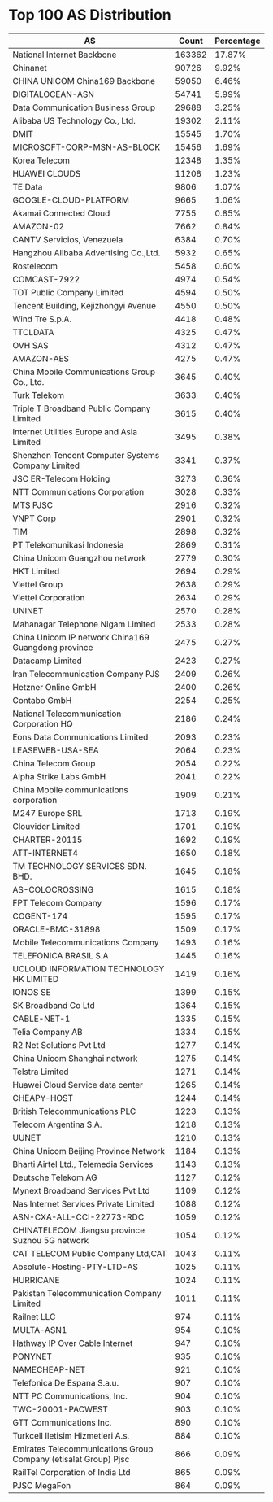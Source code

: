# Top 100 AS Distribution
| AS | Count | Percentage |
|----|----|----|
| National Internet Backbone | 163362 | 17.87% |
| Chinanet | 90726 | 9.92% |
| CHINA UNICOM China169 Backbone | 59050 | 6.46% |
| DIGITALOCEAN-ASN | 54741 | 5.99% |
| Data Communication Business Group | 29688 | 3.25% |
| Alibaba US Technology Co., Ltd. | 19302 | 2.11% |
| DMIT | 15545 | 1.70% |
| MICROSOFT-CORP-MSN-AS-BLOCK | 15456 | 1.69% |
| Korea Telecom | 12348 | 1.35% |
| HUAWEI CLOUDS | 11208 | 1.23% |
| TE Data | 9806 | 1.07% |
| GOOGLE-CLOUD-PLATFORM | 9665 | 1.06% |
| Akamai Connected Cloud | 7755 | 0.85% |
| AMAZON-02 | 7662 | 0.84% |
| CANTV Servicios, Venezuela | 6384 | 0.70% |
| Hangzhou Alibaba Advertising Co.,Ltd. | 5932 | 0.65% |
| Rostelecom | 5458 | 0.60% |
| COMCAST-7922 | 4974 | 0.54% |
| TOT Public Company Limited | 4594 | 0.50% |
| Tencent Building, Kejizhongyi Avenue | 4550 | 0.50% |
| Wind Tre S.p.A. | 4418 | 0.48% |
| TTCLDATA | 4325 | 0.47% |
| OVH SAS | 4312 | 0.47% |
| AMAZON-AES | 4275 | 0.47% |
| China Mobile Communications Group Co., Ltd. | 3645 | 0.40% |
| Turk Telekom | 3633 | 0.40% |
| Triple T Broadband Public Company Limited | 3615 | 0.40% |
| Internet Utilities Europe and Asia Limited | 3495 | 0.38% |
| Shenzhen Tencent Computer Systems Company Limited | 3341 | 0.37% |
| JSC ER-Telecom Holding | 3273 | 0.36% |
| NTT Communications Corporation | 3028 | 0.33% |
| MTS PJSC | 2916 | 0.32% |
| VNPT Corp | 2901 | 0.32% |
| TIM | 2898 | 0.32% |
| PT Telekomunikasi Indonesia | 2869 | 0.31% |
| China Unicom Guangzhou network | 2779 | 0.30% |
| HKT Limited | 2694 | 0.29% |
| Viettel Group | 2638 | 0.29% |
| Viettel Corporation | 2634 | 0.29% |
| UNINET | 2570 | 0.28% |
| Mahanagar Telephone Nigam Limited | 2533 | 0.28% |
| China Unicom IP network China169 Guangdong province | 2475 | 0.27% |
| Datacamp Limited | 2423 | 0.27% |
| Iran Telecommunication Company PJS | 2409 | 0.26% |
| Hetzner Online GmbH | 2400 | 0.26% |
| Contabo GmbH | 2254 | 0.25% |
| National Telecommunication Corporation HQ | 2186 | 0.24% |
| Eons Data Communications Limited | 2093 | 0.23% |
| LEASEWEB-USA-SEA | 2064 | 0.23% |
| China Telecom Group | 2054 | 0.22% |
| Alpha Strike Labs GmbH | 2041 | 0.22% |
| China Mobile communications corporation | 1909 | 0.21% |
| M247 Europe SRL | 1713 | 0.19% |
| Clouvider Limited | 1701 | 0.19% |
| CHARTER-20115 | 1692 | 0.19% |
| ATT-INTERNET4 | 1650 | 0.18% |
| TM TECHNOLOGY SERVICES SDN. BHD. | 1645 | 0.18% |
| AS-COLOCROSSING | 1615 | 0.18% |
| FPT Telecom Company | 1596 | 0.17% |
| COGENT-174 | 1595 | 0.17% |
| ORACLE-BMC-31898 | 1509 | 0.17% |
| Mobile Telecommunications Company | 1493 | 0.16% |
| TELEFONICA BRASIL S.A | 1445 | 0.16% |
| UCLOUD INFORMATION TECHNOLOGY HK LIMITED | 1419 | 0.16% |
| IONOS SE | 1399 | 0.15% |
| SK Broadband Co Ltd | 1364 | 0.15% |
| CABLE-NET-1 | 1335 | 0.15% |
| Telia Company AB | 1334 | 0.15% |
| R2 Net Solutions Pvt Ltd | 1277 | 0.14% |
| China Unicom Shanghai network | 1275 | 0.14% |
| Telstra Limited | 1271 | 0.14% |
| Huawei Cloud Service data center | 1265 | 0.14% |
| CHEAPY-HOST | 1244 | 0.14% |
| British Telecommunications PLC | 1223 | 0.13% |
| Telecom Argentina S.A. | 1218 | 0.13% |
| UUNET | 1210 | 0.13% |
| China Unicom Beijing Province Network | 1184 | 0.13% |
| Bharti Airtel Ltd., Telemedia Services | 1143 | 0.13% |
| Deutsche Telekom AG | 1127 | 0.12% |
| Mynext Broadband Services Pvt Ltd | 1109 | 0.12% |
| Nas Internet Services Private Limited | 1088 | 0.12% |
| ASN-CXA-ALL-CCI-22773-RDC | 1059 | 0.12% |
| CHINATELECOM Jiangsu province Suzhou 5G network | 1054 | 0.12% |
| CAT TELECOM Public Company Ltd,CAT | 1043 | 0.11% |
| Absolute-Hosting-PTY-LTD-AS | 1025 | 0.11% |
| HURRICANE | 1024 | 0.11% |
| Pakistan Telecommunication Company Limited | 1011 | 0.11% |
| Railnet LLC | 974 | 0.11% |
| MULTA-ASN1 | 954 | 0.10% |
| Hathway IP Over Cable Internet | 947 | 0.10% |
| PONYNET | 935 | 0.10% |
| NAMECHEAP-NET | 921 | 0.10% |
| Telefonica De Espana S.a.u. | 907 | 0.10% |
| NTT PC Communications, Inc. | 904 | 0.10% |
| TWC-20001-PACWEST | 903 | 0.10% |
| GTT Communications Inc. | 890 | 0.10% |
| Turkcell Iletisim Hizmetleri A.s. | 884 | 0.10% |
| Emirates Telecommunications Group Company (etisalat Group) Pjsc | 866 | 0.09% |
| RailTel Corporation of India Ltd | 865 | 0.09% |
| PJSC MegaFon | 864 | 0.09% |
